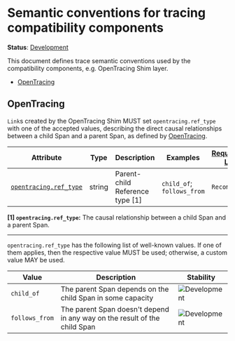 <!--- Hugo front matter used to generate the website version of this page:
linkTitle: Tracing compatibility
--->

# Semantic conventions for tracing compatibility components

**Status**: [Development][DocumentStatus]

This document defines trace semantic conventions used by the
compatibility components, e.g. OpenTracing Shim layer.

<!-- toc -->

- [OpenTracing](#opentracing)

<!-- tocstop -->

## OpenTracing

`Link`s created by the OpenTracing Shim MUST set `opentracing.ref_type`
with one of the accepted values, describing the direct causal relationships
between a child Span and a parent Span, as defined by
[OpenTracing](https://github.com/opentracing/specification/blob/master/specification.md).

<!-- semconv opentracing -->
<!-- NOTE: THIS TEXT IS AUTOGENERATED. DO NOT EDIT BY HAND. -->
<!-- see templates/registry/markdown/snippet.md.j2 -->
<!-- prettier-ignore-start -->
<!-- markdownlint-capture -->
<!-- markdownlint-disable -->

| Attribute  | Type | Description  | Examples  | [Requirement Level](https://opentelemetry.io/docs/specs/semconv/general/attribute-requirement-level/) | Stability | Role |
|---|---|---|---|---|---|---|
| [`opentracing.ref_type`](/docs/registry/attributes/opentracing.md) | string | Parent-child Reference type [1] | `child_of`; `follows_from` | `Recommended` | ![Development](https://img.shields.io/badge/-development-blue) | |

**[1] `opentracing.ref_type`:** The causal relationship between a child Span and a parent Span.

---

`opentracing.ref_type` has the following list of well-known values. If one of them applies, then the respective value MUST be used; otherwise, a custom value MAY be used.

| Value  | Description | Stability |
|---|---|---|
| `child_of` | The parent Span depends on the child Span in some capacity | ![Development](https://img.shields.io/badge/-development-blue) |
| `follows_from` | The parent Span doesn't depend in any way on the result of the child Span | ![Development](https://img.shields.io/badge/-development-blue) |

<!-- markdownlint-restore -->
<!-- prettier-ignore-end -->
<!-- END AUTOGENERATED TEXT -->
<!-- endsemconv -->

[DocumentStatus]: https://opentelemetry.io/docs/specs/otel/document-status
